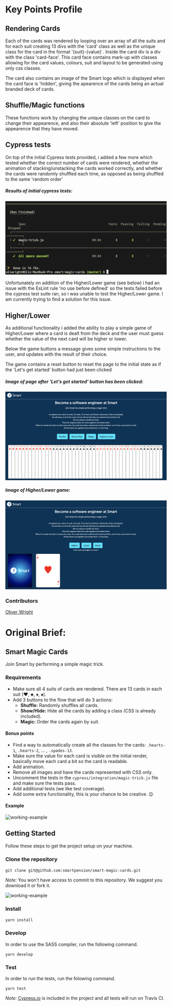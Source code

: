 # Key Points Profile
## Rendering Cards

Each of the cards was rendered by looping over an array of all the suits and for each suit creating 13 divs with the 'card' class as well as the unique class for the card in the format '{suit}-{value}`. Inside the card div is a div with the class 'card-face'. This card face contains mark-up with classes allowing for the card values, colours, suit and layout to be generated using only css classes.

The card also contains an image of the Smart logo which is displayed when the card face is 'hidden', giving the apearence of the cards being an actual branded deck of cards.

## Shuffle/Magic functions

These functions work by changing the unique classes on the card to change their appearence, and also their absolute 'left' position to give the appearence that they have moved.

## Cypress tests

On top of the initial Cypress tests provided, i added a few more which tested whether the correct number of cards were rendered, whether the animation of stacking/unstacking the cards worked correctly, and whether the cards were randomly shuffled each time, as opposed as being shuffled to the same 'random order'

##### Results of initial cypress tests:
![screenshot of initial cypress test results](./screenshots/initial-tests-result.png )

Unfortunately on addition of the Higher/Lower game (see below) i had an issue with the EsLint rule 'no use before defined' so the tests failed before the cypress test suite ran, so i was unable to test the Higher/Lower game. I am currently trying to find a solution for this issue.

## Higher/Lower

As additional functionality i added the ability to play a simple game of Higher/Lower where a card is dealt from the deck and the user must guess whether the value of the next card will be higher or lower.

Below the game buttons a message gives some simple instructions to the user, and updates with the result of their choice.

The game contains a reset button to reset the page to the initial state as if the 'Let's get started' button had just been clicked
##### Image of page after 'Let's get started' button has been clicked:
![screenshot of initial cypress test results](./screenshots/initial-page-state.png)

##### Image of Higher/Lower game:
![screenshot of initial cypress test results](./screenshots/higher-lower-game.png)

### Contributors
[Oliver Wright](https://github.com/oliwright1994)

# Original Brief:
## Smart Magic Cards
Join Smart by performing a simple magic trick.

### Requirements
- Make sure all 4 suits of cards are rendered. There are 13 cards in each suit (♥,   ♣, ♦, ♠).
- Add 3 buttons to the flow that will do 3 actions:
  - **Shuffle:** Randomly shuffles all cards.
  - **Show/Hide:** Hide all the cards by adding a class (CSS is already included).
  - **Magic:** Order the cards again by suit.

#### Bonus points
  - Find a way to automatically create all the classes for the cards: `.hearts-1`, `.hearts-2`, ... , `.spades-13`.
  - Make sure the value for each card is visible on the initial render, basically move each card a bit so the card is readable.
  - Add animation.
  - Remove all images and have the cards represented with CSS only.
  - Uncomment the tests in the `cypress/integration/magic-trick.js` file and make sure the tests pass.
  - Add additional tests (we like test coverage).
  - Add some extra functionality, this is your chance to be creative. 😉

#### Example
<img src="assets/working-example.gif" alt="working-example">

## Getting Started
Follow these steps to get the project setup on your machine.

### Clone the repository
```
git clone git@github.com:smartpension/smart-magic-cards.git
```
_Note:_ You won't have access to commit to this repository. We suggest you download it or fork it.

<img src="assets/fork-example.png" alt="working-example" width="800">

### Install
```
yarn install
```

### Develop
In order to use the SASS compiler, run the following command.
```
yarn develop
```

### Test
In order to run the tests, run the folowing command.
```
yarn test
```
_Note:_ [Cypress.io](https://www.cypress.io/) is included in the project and all tests will run on Travis CI.
